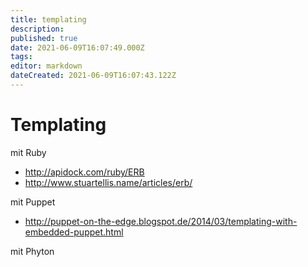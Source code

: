 ```yaml
---
title: templating
description: 
published: true
date: 2021-06-09T16:07:49.000Z
tags: 
editor: markdown
dateCreated: 2021-06-09T16:07:43.122Z
---
```


# Templating

mit Ruby

* http://apidock.com/ruby/ERB
* http://www.stuartellis.name/articles/erb/

mit Puppet

* http://puppet-on-the-edge.blogspot.de/2014/03/templating-with-embedded-puppet.html

mit Phyton

